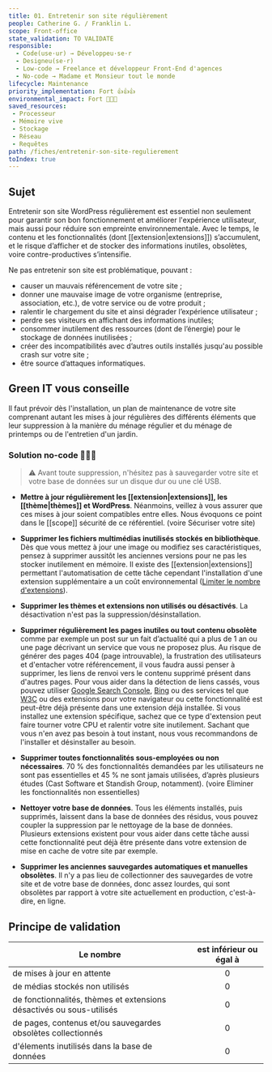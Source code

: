```yaml
---
title: 01. Entretenir son site régulièrement
people: Catherine G. / Franklin L.
scope: Front-office
state_validation: TO VALIDATE
responsible:
  - Code(use·ur) → Développeu·se·r
  - Designeu(se·r)
  - Low-code → Freelance et développeur Front-End d'agences
  - No-code → Madame et Monsieur tout le monde
lifecycle: Maintenance
priority_implementation: Fort 👍👍👍
environmental_impact: Fort 🌱🌱🌱
saved_resources:
 - Processeur
 - Mémoire vive
 - Stockage
 - Réseau
 - Requêtes
path: /fiches/entretenir-son-site-regulierement
toIndex: true
---
```

## Sujet

Entretenir son site WordPress régulièrement est essentiel non seulement pour garantir son bon fonctionnement et améliorer l'expérience utilisateur, mais aussi pour réduire son empreinte environnementale. Avec le temps, le contenu et les fonctionnalités (dont [[extension|extensions]]) s’accumulent, et le risque d’afficher et de stocker des informations inutiles, obsolètes, voire contre-productives s’intensifie.

Ne pas entretenir son site est problématique, pouvant :
- causer un mauvais référencement de votre site ;
- donner une mauvaise image de votre organisme (entreprise, association, etc.), de votre service ou de votre produit ;
- ralentir le chargement du site et ainsi dégrader l’expérience utilisateur ;
- perdre ses visiteurs en affichant des informations inutiles;
- consommer inutilement des ressources (dont de l’énergie) pour le stockage de données inutilisées ;
- créer des incompatibilités avec d’autres outils installés jusqu'au possible crash sur votre site ;
- être source d’attaques informatiques.

## Green IT vous conseille

Il faut prévoir dès l'installation, un plan de maintenance de votre site comprenant autant les mises à jour régulières des différents éléments que leur suppression à la manière du ménage régulier et du ménage de printemps ou de l'entretien d'un jardin.

### Solution no-code 🌱🌱🌱

> ⚠️ Avant toute suppression, n'hésitez pas à sauvegarder votre site et votre base de données sur un disque dur ou une clé USB.

- **Mettre à jour régulièrement les [[extension|extensions]], les [[thème|thèmes]] et WordPress**. Néanmoins, veillez à vous assurer que ces mises à jour soient compatibles entre elles. Nous évoquons ce point dans le [[scope]] sécurité de ce référentiel. (voire Sécuriser votre site)

- **Supprimer les fichiers multimédias inutilisés stockés en bibliothèque**. Dès que vous mettez à jour une image ou modifiez ses caractéristiques, pensez à supprimer aussitôt les anciennes versions pour ne pas les stocker inutilement en mémoire. Il existe des [[extension|extensions]] permettant l'automatisation de cette tâche cependant l'installation d'une extension supplémentaire a un coût environnemental ([Limiter le nombre d'extensions](./10.%20Limiter%20le%20nombre%20d'extensions.md)). 

- **Supprimer les thèmes et extensions non utilisés ou désactivés**. La désactivation n'est pas la suppression/désinstallation.

- **Supprimer régulièrement les pages inutiles ou tout contenu obsolète** comme par exemple un post sur un fait d’actualité qui a plus de 1 an ou une page décrivant un service que vous ne proposez plus. Au risque de générer des pages 404 (page introuvable), la frustration des utilisateurs et d'entacher votre référencement, il vous faudra aussi penser à supprimer, les liens de renvoi vers le contenu supprimé présent dans d'autres pages. Pour vous aider dans la détection de liens cassés, vous pouvez utiliser [Google Search Console](https://search.google.com/search-console), [Bing](https://www.bing.com/webmasters/help/URL-Inspection-55a30305) ou des services tel que [W3C](https://validator.w3.org/checklink) ou des extensions pour votre navigateur ou cette fonctionnalité est peut-être déjà présente dans une extension déjà installée. Si vous installez une extension spécifique, sachez que ce type d'extension peut faire tourner votre CPU et ralentir votre site inutilement. Sachant que vous n'en avez pas besoin à tout instant, nous vous recommandons de l'installer et désinstaller au besoin.

- **Supprimer toutes fonctionnalités sous-employées ou non nécessaires**. 70 % des fonctionnalités demandées par les utilisateurs ne sont pas essentielles et 45 % ne sont jamais utilisées, d’après plusieurs études (Cast Software et Standish Group, notamment). (voire Eliminer les fonctionnalités non essentielles)

- **Nettoyer votre base de données**. Tous les éléments installés, puis supprimés, laissent dans la base de données des résidus, vous pouvez coupler la suppression par le nettoyage de la base de données. Plusieurs extensions existent pour vous aider dans cette tâche aussi cette fonctionnalité peut déjà être présente dans votre extension de mise en cache de votre site par exemple.

- **Supprimer les anciennes sauvegardes automatiques et manuelles obsolètes**. Il n'y a pas lieu de collectionner des sauvegardes de votre site et de votre base de données, donc assez lourdes, qui sont obsolètes par rapport à votre site actuellement en production, c'est-à-dire, en ligne.




## Principe de validation

| Le nombre | est inférieur ou égal à |
| ------------- | :---------------------: |
| de mises à jour en attente        |            0            |
| de médias stockés non utilisés       |            0            |
| de fonctionnalités, thèmes et extensions désactivés ou sous-utilisés       |            0            |
| de pages, contenus et/ou sauvegardes obsolètes collectionnés     |            0            |
| d'élements inutilisés dans la base de données     |            0            |
